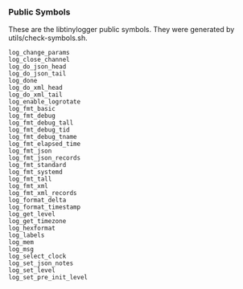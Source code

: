 ### Public Symbols
These are the libtinylogger public symbols. They were generated by
utils/check-symbols.sh.

```
log_change_params
log_close_channel
log_do_json_head
log_do_json_tail
log_done
log_do_xml_head
log_do_xml_tail
log_enable_logrotate
log_fmt_basic
log_fmt_debug
log_fmt_debug_tall
log_fmt_debug_tid
log_fmt_debug_tname
log_fmt_elapsed_time
log_fmt_json
log_fmt_json_records
log_fmt_standard
log_fmt_systemd
log_fmt_tall
log_fmt_xml
log_fmt_xml_records
log_format_delta
log_format_timestamp
log_get_level
log_get_timezone
log_hexformat
log_labels
log_mem
log_msg
log_select_clock
log_set_json_notes
log_set_level
log_set_pre_init_level
```
